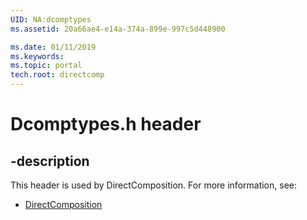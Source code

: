 ```yaml
---
UID: NA:dcomptypes
ms.assetid: 20a66ae4-e14a-374a-899e-997c5d448900

ms.date: 01/11/2019
ms.keywords: 
ms.topic: portal
tech.root: directcomp
---
```


# Dcomptypes.h header


## -description


This header is used by DirectComposition. For more information, see:

- [DirectComposition](../_directcomp/index.md)

